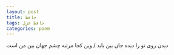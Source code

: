 ```yaml
---
layout: post
title: حافظ
tags: حافظ غزل
categories: poem
---
```


دیدن روی تو را دیده جان بین باید / وین کجا مرتبه چشم جهان بین من است